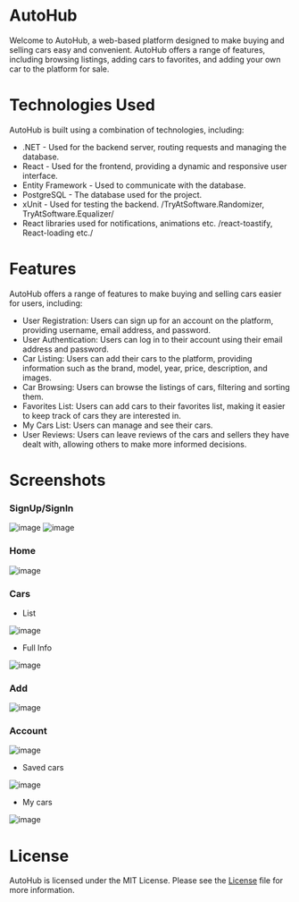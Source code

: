 # AutoHub

Welcome to AutoHub, a web-based platform designed to make buying and selling cars easy and convenient. AutoHub offers a range of features, including browsing listings, adding cars to favorites, and adding your own car to the platform for sale. 

# Technologies Used

AutoHub is built using a combination of technologies, including:

- .NET - Used for the backend server, routing requests and managing the database.
- React - Used for the frontend, providing a dynamic and responsive user interface.
- Entity Framework - Used to communicate with the database.
- PostgreSQL - The database used for the project.
- xUnit - Used for testing the backend. /TryAtSoftware.Randomizer, TryAtSoftware.Equalizer/
- React libraries used for notifications, animations etc. /react-toastify, React-loading etc./

# Features

AutoHub offers a range of features to make buying and selling cars easier for users, including:

- User Registration: Users can sign up for an account on the platform, providing username, email address, and password.
- User Authentication: Users can log in to their account using their email address and password.
- Car Listing: Users can add their cars to the platform, providing information such as the brand, model, year, price, description, and images.
- Car Browsing: Users can browse the listings of cars, filtering and sorting them.
- Favorites List: Users can add cars to their favorites list, making it easier to keep track of cars they are interested in.
- My Cars List: Users can manage and see their cars.
- User Reviews: Users can leave reviews of the cars and sellers they have dealt with, allowing others to make more informed decisions.

# Screenshots

<h3>SignUp/SignIn</h3>

![image](https://user-images.githubusercontent.com/85957657/232157612-75225a35-5190-4a20-a6d4-b25790d3cdef.png)
![image](https://user-images.githubusercontent.com/85957657/232157659-a1330529-c122-4e8b-b181-324b88c5d7bf.png)

<h3>Home</h3>

![image](https://user-images.githubusercontent.com/85957657/232158186-b68bfa50-204a-46e9-a975-8b41c3951395.png)

<h3>Cars</h3>

- List

![image](https://user-images.githubusercontent.com/85957657/232160623-f4d202f9-bfdd-4b07-9f43-8fe4aa5f3ace.png)

- Full Info

![image](https://user-images.githubusercontent.com/85957657/232159555-e962e165-61d5-4aaa-975d-d254a8596c00.png)

<h3>Add</h3>

![image](https://user-images.githubusercontent.com/85957657/232159653-e4fc6f6c-f44f-4d1f-8d4e-54436d62f2a3.png)

<h3>Account</h3>

![image](https://user-images.githubusercontent.com/85957657/232159709-23d5eb36-eaa9-48b0-92f4-ed9b2561a30e.png)

- Saved cars

![image](https://user-images.githubusercontent.com/85957657/232160246-2b196a50-66f6-44e0-83ed-fdf759ed4baf.png)

- My cars

![image](https://user-images.githubusercontent.com/85957657/232160190-b2f6afc0-bc7d-47b2-a4f1-691bbc3955f1.png)

# License

AutoHub is licensed under the MIT License. Please see the [License](https://github.com/jivkovaviktoria/AutoHub/blob/main/LICENSE) file for more information.
